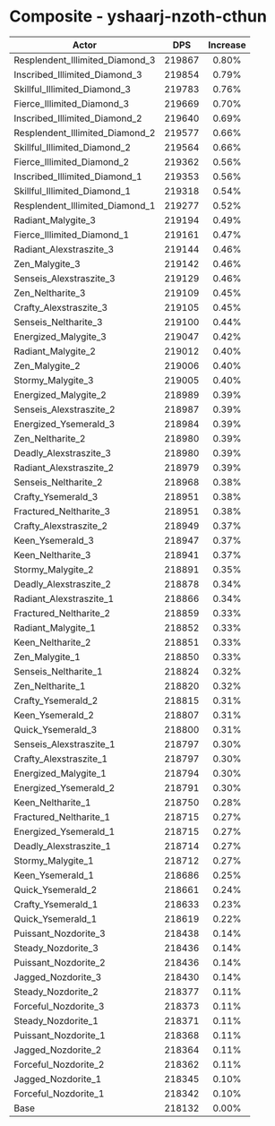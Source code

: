 # Composite - yshaarj-nzoth-cthun
| Actor | DPS | Increase |
|---|:---:|:---:|
|Resplendent_Illimited_Diamond_3|219867|0.80%|
|Inscribed_Illimited_Diamond_3|219854|0.79%|
|Skillful_Illimited_Diamond_3|219783|0.76%|
|Fierce_Illimited_Diamond_3|219669|0.70%|
|Inscribed_Illimited_Diamond_2|219640|0.69%|
|Resplendent_Illimited_Diamond_2|219577|0.66%|
|Skillful_Illimited_Diamond_2|219564|0.66%|
|Fierce_Illimited_Diamond_2|219362|0.56%|
|Inscribed_Illimited_Diamond_1|219353|0.56%|
|Skillful_Illimited_Diamond_1|219318|0.54%|
|Resplendent_Illimited_Diamond_1|219277|0.52%|
|Radiant_Malygite_3|219194|0.49%|
|Fierce_Illimited_Diamond_1|219161|0.47%|
|Radiant_Alexstraszite_3|219144|0.46%|
|Zen_Malygite_3|219142|0.46%|
|Senseis_Alexstraszite_3|219129|0.46%|
|Zen_Neltharite_3|219109|0.45%|
|Crafty_Alexstraszite_3|219105|0.45%|
|Senseis_Neltharite_3|219100|0.44%|
|Energized_Malygite_3|219047|0.42%|
|Radiant_Malygite_2|219012|0.40%|
|Zen_Malygite_2|219006|0.40%|
|Stormy_Malygite_3|219005|0.40%|
|Energized_Malygite_2|218989|0.39%|
|Senseis_Alexstraszite_2|218987|0.39%|
|Energized_Ysemerald_3|218984|0.39%|
|Zen_Neltharite_2|218980|0.39%|
|Deadly_Alexstraszite_3|218980|0.39%|
|Radiant_Alexstraszite_2|218979|0.39%|
|Senseis_Neltharite_2|218968|0.38%|
|Crafty_Ysemerald_3|218951|0.38%|
|Fractured_Neltharite_3|218951|0.38%|
|Crafty_Alexstraszite_2|218949|0.37%|
|Keen_Ysemerald_3|218947|0.37%|
|Keen_Neltharite_3|218941|0.37%|
|Stormy_Malygite_2|218891|0.35%|
|Deadly_Alexstraszite_2|218878|0.34%|
|Radiant_Alexstraszite_1|218866|0.34%|
|Fractured_Neltharite_2|218859|0.33%|
|Radiant_Malygite_1|218852|0.33%|
|Keen_Neltharite_2|218851|0.33%|
|Zen_Malygite_1|218850|0.33%|
|Senseis_Neltharite_1|218824|0.32%|
|Zen_Neltharite_1|218820|0.32%|
|Crafty_Ysemerald_2|218815|0.31%|
|Keen_Ysemerald_2|218807|0.31%|
|Quick_Ysemerald_3|218800|0.31%|
|Senseis_Alexstraszite_1|218797|0.30%|
|Crafty_Alexstraszite_1|218797|0.30%|
|Energized_Malygite_1|218794|0.30%|
|Energized_Ysemerald_2|218791|0.30%|
|Keen_Neltharite_1|218750|0.28%|
|Fractured_Neltharite_1|218715|0.27%|
|Energized_Ysemerald_1|218715|0.27%|
|Deadly_Alexstraszite_1|218714|0.27%|
|Stormy_Malygite_1|218712|0.27%|
|Keen_Ysemerald_1|218686|0.25%|
|Quick_Ysemerald_2|218661|0.24%|
|Crafty_Ysemerald_1|218633|0.23%|
|Quick_Ysemerald_1|218619|0.22%|
|Puissant_Nozdorite_3|218438|0.14%|
|Steady_Nozdorite_3|218436|0.14%|
|Puissant_Nozdorite_2|218436|0.14%|
|Jagged_Nozdorite_3|218430|0.14%|
|Steady_Nozdorite_2|218377|0.11%|
|Forceful_Nozdorite_3|218373|0.11%|
|Steady_Nozdorite_1|218371|0.11%|
|Puissant_Nozdorite_1|218368|0.11%|
|Jagged_Nozdorite_2|218364|0.11%|
|Forceful_Nozdorite_2|218362|0.11%|
|Jagged_Nozdorite_1|218345|0.10%|
|Forceful_Nozdorite_1|218342|0.10%|
|Base|218132|0.00%|
